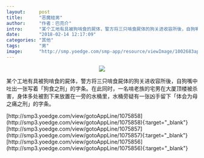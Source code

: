 ```yaml
---
layout:     post
title:      "恶魔蛙男"
author:     "作者：巴亮介"
intro:      "某个工地有具被狗啃食的屍体，警方将三只啃食屍体的狗关进收容所後，自狗嘴中吐出一张写着「狗食之刑」的字条。在此同时，一名啃老族的宅男在大厦顶楼被杀害，身体多处被割下来放置在一旁的水桶里，水桶旁疑有一张凶手留下「体会为母之痛之刑」的字条。"
date:       "2018-02-14 12:17:09"
categories: "其他"
tags:       "男"
image:      "http://smp.yoedge.com/smp-app/resource/viewImage/1002683appline.png"
---
```

<div style="text-align: center">
<p><img src="http://smp.yoedge.com/smp-app/resource/viewImage/1002683appline.png"/></p>
</div>
<p class="post-meta">
<span>某个工地有具被狗啃食的屍体，警方将三只啃食屍体的狗关进收容所後，自狗嘴中吐出一张写着「狗食之刑」的字条。在此同时，一名啃老族的宅男在大厦顶楼被杀害，身体多处被割下来放置在一旁的水桶里，水桶旁疑有一张凶手留下「体会为母之痛之刑」的字条。</span>
</p>
[http://smp3.yoedge.com/view/gotoAppLine/1075858](http://smp3.yoedge.com/view/gotoAppLine/1075858){:target="_blank"}
[http://smp3.yoedge.com/view/gotoAppLine/1075857](http://smp3.yoedge.com/view/gotoAppLine/1075857){:target="_blank"}
[http://smp3.yoedge.com/view/gotoAppLine/1075856](http://smp3.yoedge.com/view/gotoAppLine/1075856){:target="_blank"}


